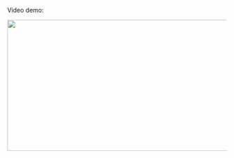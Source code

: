 Video demo:

[<img src="https://img.youtube.com/vi/dnatsmDItn4/hqdefault.jpg" width="600" height="300"
/>](https://www.youtube.com/embed/dnatsmDItn4)
